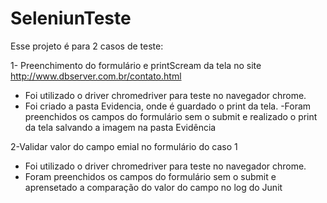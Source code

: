 # SeleniunTeste
Esse projeto é para 2 casos de teste:

1- Preenchimento do formulário e printScream da tela no site http://www.dbserver.com.br/contato.html
 - Foi utilizado o driver chromedriver para teste no navegador chrome.
 - Foi criado a pasta Evidencia, onde é guardado o print da tela.
 -Foram preenchidos os campos do formulário sem o submit e realizado o print da tela salvando a imagem na pasta Evidência
 
 2-Validar valor do campo emial no formulário do caso 1
 - Foi utilizado o driver chromedriver para teste no navegador chrome.
 - Foram preenchidos os campos do formulário sem o submit e aprensetado a comparação do valor do campo no log do Junit
 
 
